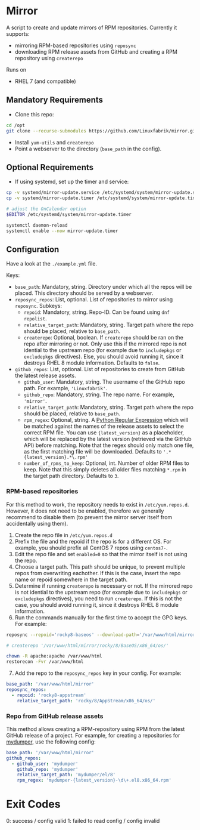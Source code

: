 # Mirror

A script to create and update mirrors of RPM repositories. Currently it supports:

* mirroring RPM-based repositories using `reposync`
* downloading RPM release assets from GitHub and creating a RPM repository using `createrepo`

Runs on

* RHEL 7 (and compatible)


## Mandatory Requirements

* Clone this repo:
```bash
cd /opt
git clone --recurse-submodules https://github.com/Linuxfabrik/mirror.git
```
* Install `yum-utils` and `createrepo`
* Point a webserver to the directory (`base_path` in the config).


## Optional Requirements

* If using systemd, set up the timer and service:
```bash
cp -v systemd/mirror-update.service /etc/systemd/system/mirror-update.service
cp -v systemd/mirror-update.timer /etc/systemd/system/mirror-update.timer

# adjust the OnCalendar option
$EDITOR /etc/systemd/system/mirror-update.timer

systemctl daemon-reload
systemctl enable --now mirror-update.timer
```


## Configuration

Have a look at the `./example.yml` file.

Keys:

* `base_path`: Mandatory, string. Directory under which all the repos will be placed. This directory should be served by a webserver.
* `reposync_repos`: List, optional. List of repositories to mirror using `reposync`. Subkeys:
    * `repoid`: Mandatory, string. Repo-ID. Can be found using `dnf repolist`.
    * `relative_target_path`: Mandatory, string. Target path where the repo should be placed, relative to `base_path`.
    * `createrepo`: Optional, boolean. If `createrepo` should be ran on the repo after mirroring or not. Only use this if the mirrored repo is not idential to the upstream repo (for example due to `includepkgs` or `excludepkgs` directives). Else, you should avoid running it, since it destroys RHEL 8 module information. Defaults to `false`.
* `github_repos`: List, optional. List of repositories to create from GitHub the latest release assets.
    * `github_user`: Mandatory, string. The username of the GitHub repo path. For example, `'Linuxfabrik'`.
    * `github_repo`: Mandatory, string. The repo name. For example, `'mirror'`.
    * `relative_target_path`: Mandatory, string. Target path where the repo should be placed, relative to `base_path`.
    * `rpm_regex`: Optional, string. A [Python Regular Expression](https://docs.python.org/3/howto/regex.html) which will be matched against the names of the release assets to select the correct RPM file. You can use `{latest_version}` as a placeholder, which will be replaced by the latest version (retrieved via the GitHub API) before matching. Note that the regex should only match one file, as the first matching file will be downloaded. Defaults to `'.*{latest_version}.*\.rpm'`
    * `number_of_rpms_to_keep`: Optional, int. Number of older RPM files to keep. Note that this simply deletes all older files matching `*.rpm` in the target path directory. Defaults to `3`.


### RPM-based repositories

For this method to work, the repository needs to exist in `/etc/yum.repos.d`. However, it does not need to be enabled, therefore we generally recommend to disable them (to prevent the mirror server itself from accidentally using them).

1. Create the repo file in `/etc/yum.repos.d`
2. Prefix the file and the repoid if the repo is for a different OS. For example, you should prefix all CentOS 7 repos using `centos7-`.
3. Edit the repo file and set `enabled=0` so that the mirror itself is not using the repo.
4. Choose a target path. This path should be unique, to prevent multiple repos from overwriting eachother. If this is the case, insert the repo name or repoid somewhere in the target path.
5. Determine if running `createrepo` is necessary or not. If the mirrored repo is not idential to the upstream repo (for example due to `includepkgs` or `excludepkgs` directives), you need to run `createrepo`. If this is not the case, you should avoid running it, since it destroys RHEL 8 module information.
6. Run the commands manually for the first time to accept the GPG keys. For example:
```bash
reposync --repoid='rocky8-baseos' --download-path='/var/www/html/mirror/rocky/8/BaseOS/x86_64/os/' --norepopath --downloadcomps --download-metadata

# createrepo '/var/www/html/mirror/rocky/8/BaseOS/x86_64/os/' 

chown -R apache:apache /var/www/html
restorecon -Fvr /var/www/html
```
7. Add the repo to the `reposync_repos` key in your config. For example:
```yaml
base_path: '/var/www/html/mirror'
reposync_repos:
  - repoid: 'rocky8-appstream'
    relative_target_path: 'rocky/8/AppStream/x86_64/os/'
```


### Repo from GitHub release assets

This method allows creating a RPM-repository using RPM from the latest GitHub release of a project. For example, for creating a repositories for [mydumper](https://github.com/mydumper/mydumper), use the following config:

```yaml
base_path: '/var/www/html/mirror'
github_repos:
  - github_user: 'mydumper'
    github_repo: 'mydumper'
    relative_target_path: 'mydumper/el/8'
    rpm_regex: 'mydumper-{latest_version}-\d\+.el8.x86_64.rpm'
```


# Exit Codes

0: success / config valid
1: failed to read config / config invalid
